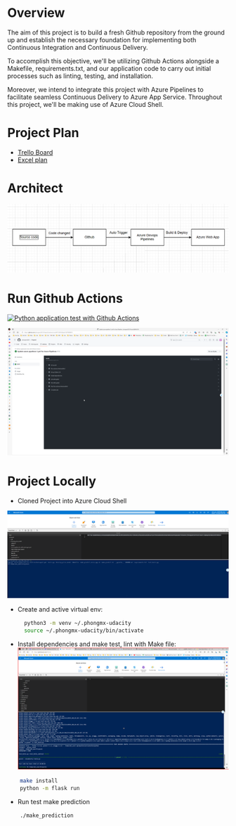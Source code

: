# Overview

The aim of this project is to build a fresh Github repository from the ground up and establish the necessary foundation for implementing both Continuous Integration and Continuous Delivery.

To accomplish this objective, we'll be utilizing Github Actions alongside a Makefile, requirements.txt, and our application code to carry out initial processes such as linting, testing, and installation.

Moreover, we intend to integrate this project with Azure Pipelines to facilitate seamless Continuous Delivery to Azure App Service. Throughout this project, we'll be making use of Azure Cloud Shell.

# Project Plan

- [Trello Board](https://trello.com/b/DvAKdGrF/azuredevops)
- [Excel plan](https://docs.google.com/spreadsheets/d/1QqHZZfnMLeNFm7g1mAVXYscb9S9T_2ZXPnUDDwTL4r8/edit?usp=sharing)

# Architect
 
 ![Alt text](image/Architect.png)

# Run Github Actions

[![Python application test with Github Actions](https://github.com/phongmx2021/Project2/actions/workflows/pythonapp.yml/badge.svg?branch=main)](https://github.com/phongmx2021/Project2/actions/workflows/pythonapp.yml)

![Alt text](image/githubaction.png)

# Project Locally

- Cloned Project into Azure Cloud Shell

![Alt text](image/Gitclone.png)

- Create and active virtual env:

  ```bash
    python3 -m venv ~/.phongmx-udacity
    source ~/.phongmx-udacity/bin/activate
  ```

- Install dependencies and make test, lint with Make file:
![Alt text](image/Makeall.png)
```bash
    make install
    python -m flask run
```
- Run test make prediction

```bash
    ./make_prediction
```
